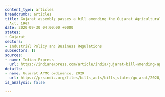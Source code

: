 ```yaml
---
content_type: articles
breadcrumbs: articles
title: Gujarat assembly passes a bill amending the Gujarat Agricultural Produce Markets
  Act, 1963
date: 2020-09-30 04:00:00 +0000
states:
- Gujarat
sectors:
- Industrial Policy and Business Regulations
subsectors: []
sources:
- name: Indian Express
  url: https://indianexpress.com/article/india/gujarat-bill-amending-apmc-act-passed-cong-calls-it-anti-farmer-walks-out-6615933/
details:
- name: Gujarat APMC ordinance, 2020
  url: https://prsindia.org/files/bills_acts/bills_states/gujarat/2020/Gujarat%20APMC%20Ordinance%202020.pdf
is_analysis: false

---
```

